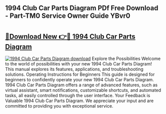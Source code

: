 ## 1994 Club Car Parts Diagram PDf Free Download - Part-TM0 Service Owner Guide YBvr0

# <h2><a href="http://dfj93n.blite.top/?on=1994+Club+Car+Parts+Diagram">🔗Download New 👉🔴 1994 Club Car Parts Diagram</a></h2>

[![1994 Club Car Parts Diagram download](https://i.imgur.com/lujVjoI.png)](http://dfj93n.blite.top/?on=1994+Club+Car+Parts+Diagram)
Explore the Possibilities Welcome to the world of possibilities with your new 1994 Club Car Parts Diagram! This manual explores its features, applications, and troubleshooting solutions. Operating Instructions for Beginners This guide is designed for beginners to confidently operate your new 1994 Club Car Parts Diagram. 1994 Club Car Parts Diagram offers a range of advanced features, such as virtual assistant, smart notifications, customizable shortcuts, and automated tasks, all easily controlled through the user interface. Your Feedback is Valuable 1994 Club Car Parts Diagram. We appreciate your input and are committed to providing you with exceptional service.
